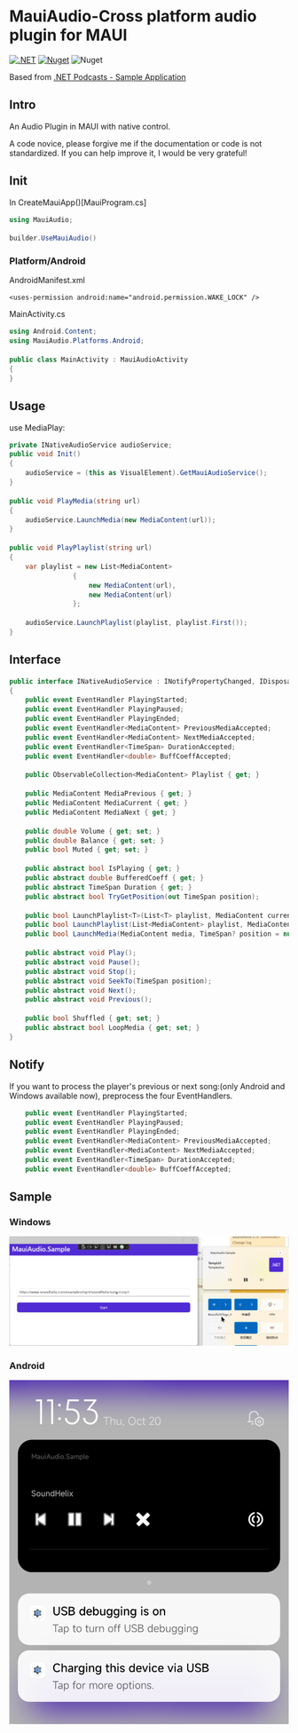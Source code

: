 # MauiAudio-Cross platform audio plugin for MAUI

[![.NET](https://github.com/BeautifulPilgrim/MauiAudio/actions/workflows/dotnet.yml/badge.svg)](https://github.com/BeautifulPilgrim/MauiAudio/actions/workflows/dotnet.yml) [![Nuget](https://img.shields.io/nuget/v/Plugin.MauiAudio)](https://www.nuget.org/packages/Plugin.MauiAudio/) ![Nuget](https://img.shields.io/nuget/dt/Plugin.MauiAudio)

Based from [.NET Podcasts - Sample Application](https://github.com/microsoft/dotnet-podcasts#net-podcasts---sample-application)

## Intro

An Audio Plugin in MAUI with native control.

A code novice, please forgive me if the documentation or code is not standardized. If you can help improve it, I would be very grateful!

## Init

In CreateMauiApp()[MauiProgram.cs]

```c#
using MauiAudio;

builder.UseMauiAudio()
```

### Platform/Android

AndroidManifest.xml

```
<uses-permission android:name="android.permission.WAKE_LOCK" />
```

MainActivity.cs

```c#
using Android.Content;
using MauiAudio.Platforms.Android;

public class MainActivity : MauiAudioActivity
{
}
```

## Usage
use MediaPlay:

```c#
private INativeAudioService audioService;
public void Init()
{
    audioService = (this as VisualElement).GetMauiAudioService();
}

public void PlayMedia(string url)
{
    audioService.LaunchMedia(new MediaContent(url));
}

public void PlayPlaylist(string url)
{
    var playlist = new List<MediaContent>
                {
                    new MediaContent(url),
                    new MediaContent(url)
                };

    audioService.LaunchPlaylist(playlist, playlist.First());
}
```

## Interface

```c#
public interface INativeAudioService : INotifyPropertyChanged, IDisposable
{
    public event EventHandler PlayingStarted;
    public event EventHandler PlayingPaused;
    public event EventHandler PlayingEnded;
    public event EventHandler<MediaContent> PreviousMediaAccepted;
    public event EventHandler<MediaContent> NextMediaAccepted;
    public event EventHandler<TimeSpan> DurationAccepted;
    public event EventHandler<double> BuffCoeffAccepted;

    public ObservableCollection<MediaContent> Playlist { get; }

    public MediaContent MediaPrevious { get; }
    public MediaContent MediaCurrent { get; }
    public MediaContent MediaNext { get; }

    public double Volume { get; set; }
    public double Balance { get; set; }
    public bool Muted { get; set; }

    public abstract bool IsPlaying { get; }
    public abstract double BufferedCoeff { get; }
    public abstract TimeSpan Duration { get; }
    public abstract bool TryGetPosition(out TimeSpan position);

    public bool LaunchPlaylist<T>(List<T> playlist, MediaContent currentMedia, TimeSpan? position = null) where T : MediaContent;
    public bool LaunchPlaylist(List<MediaContent> playlist, MediaContent currentMedia, TimeSpan? position = null);
    public bool LaunchMedia(MediaContent media, TimeSpan? position = null);

    public abstract void Play();
    public abstract void Pause();
    public abstract void Stop();
    public abstract void SeekTo(TimeSpan position);
    public abstract void Next();
    public abstract void Previous();

    public bool Shuffled { get; set; }
    public abstract bool LoopMedia { get; set; }
}
```
## Notify

If you want to process the player's previous or next song:(only Android and Windows available now), preprocess the four EventHandlers.

```c#
    public event EventHandler PlayingStarted;
    public event EventHandler PlayingPaused;
    public event EventHandler PlayingEnded;
    public event EventHandler<MediaContent> PreviousMediaAccepted;
    public event EventHandler<MediaContent> NextMediaAccepted;
    public event EventHandler<TimeSpan> DurationAccepted;
    public event EventHandler<double> BuffCoeffAccepted;
```

## Sample

### Windows

![Snipaste_2022-10-11_21-35-57](https://github.com/BeautifulPilgrim/MauiAudio/raw/master/README.assets/Snipaste_2022-10-11_21-35-57.png)

### Android

![sample_android](https://github.com/BeautifulPilgrim/MauiAudio/raw/master/README.assets/sample_android.jpg)
